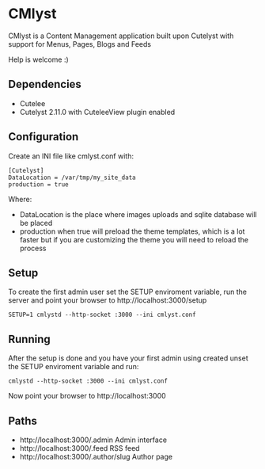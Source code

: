 # CMlyst
CMlyst is a Content Management application built upon Cutelyst with support for Menus, Pages, Blogs and Feeds
 
 Help is welcome :)

## Dependencies
 * Cutelee
 * Cutelyst 2.11.0 with CuteleeView plugin enabled

## Configuration
Create an INI file like cmlyst.conf with:

    [Cutelyst]
    DataLocation = /var/tmp/my_site_data
    production = true

Where:
 * DataLocation is the place where images uploads and sqlite database will be placed
 * production when true will preload the theme templates, which is a lot faster but if you are customizing the theme you will need to reload the process

## Setup
To create the first admin user set the SETUP enviroment variable, run the server and point your browser to http://localhost:3000/setup

    SETUP=1 cmlystd --http-socket :3000 --ini cmlyst.conf

## Running
After the setup is done and you have your first admin using created unset the SETUP enviroment variable and run:

    cmlystd --http-socket :3000 --ini cmlyst.conf
  
Now point your browser to http://localhost:3000

## Paths
 * http://localhost:3000/.admin  Admin interface
 * http://localhost:3000/.feed RSS feed
 * http://localhost:3000/.author/slug Author page
 
